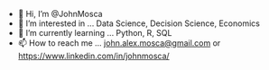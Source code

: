 - 👋 Hi, I’m @JohnMosca
- 👀 I’m interested in ... Data Science, Decision Science, Economics
- 🌱 I’m currently learning ... Python, R, SQL
- 📫 How to reach me ... john.alex.mosca@gmail.com or https://www.linkedin.com/in/johnmosca/
